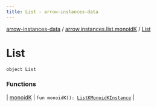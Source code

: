 ```yaml
---
title: List - arrow-instances-data
---
```


[arrow-instances-data](../../index.html) / [arrow.instances.list.monoidK](../index.html) / [List](./index.html)

# List

`object List`

### Functions

| [monoidK](monoid-k.html) | `fun monoidK(): `[`ListKMonoidKInstance`](../../arrow.instances/-list-k-monoid-k-instance/index.html) |

